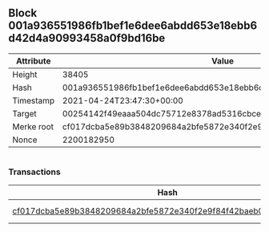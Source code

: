 ## Block 001a936551986fb1bef1e6dee6abdd653e18ebb6d42d4a90993458a0f9bd16be

Attribute | Value
--- | ---
Height | 38405
Hash | 001a936551986fb1bef1e6dee6abdd653e18ebb6d42d4a90993458a0f9bd16be
Timestamp | 2021-04-24T23:47:30+00:00
Target | 00254142f49eaaa504dc75712e8378ad5316cbcead634704b3734b6271167cc4
Merke root | cf017dcba5e89b3848209684a2bfe5872e340f2e9f84f42baeb09873bc09751f
Nonce | 2200182950

```

```

### Transactions

Hash | Amount
--- | ---
[cf017dcba5e89b3848209684a2bfe5872e340f2e9f84f42baeb09873bc09751f](cf017dcba5e89b3848209684a2bfe5872e340f2e9f84f42baeb09873bc09751f.md) | 10.00000000 SKEPTI 
